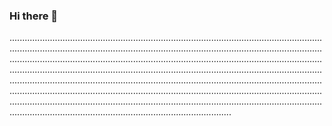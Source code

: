### Hi there 👋

............................................................................................................................................................................................................................................................................................................................................................................................................................................................................................................................................................................................................................................................................................................................................................................................................................................................................................................................................................................................